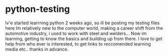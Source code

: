 # python-testing
Iv'e started learrning python 2 weeks ago, so ill be posting my testing files here
Im relatively new to the computer world,
making a career shift from the automotive industry, i used to work with steel and welders...
Now im learning, getting to know the basics and building up from there.
I love to get help from who ever is interested, to get links to reccomended learning media etc..
thanks in advance.
